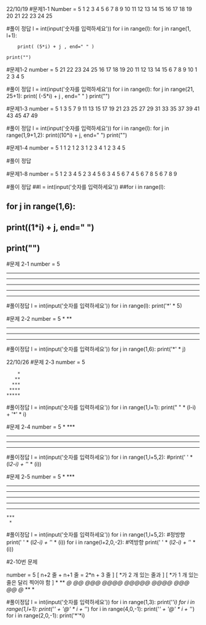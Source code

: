 22/10/19
#문제1-1
Number = 5
1 2 3 4 5
6 7 8 9 10
11 12 13 14 15
16 17 18 19 20
21 22 23 24 25

#풀이 정답
l = int(input('숫자를 입력하세요'))
for i in range(l):
    for j in range(1, l+1):

        print( (5*i) + j , end=" " )

    print("")


#문제1-2
 number = 5
 21 22 23 24 25
 16 17 18 19 20
 11 12 13 14 15
 6 7 8 9 10
 1 2 3 4 5
 
 #풀이 정답
l = int(input('숫자를 입력하세요'))
for i in range(l):
    for j in range(21, 25+1):
        print( (-5*i) + j , end=" " )
    print("")

#문제1-3
 number = 5
 1 3 5 7 9
 11 13 15 17 19
 21 23 25 27 29
 31 33 35 37 39
 41 43 45 47 49 

 #풀이 정답
l = int(input('숫자를 입력하세요'))
for i in range(l):
    for j in range(1,9+1,2):
        print((10*i) + j, end=" ")
    print("")

#문제1-4
 number = 5
 1
 1 2
 1 2 3
 1 2 3 4
 1 2 3 4 5
 
 #풀이 정답
 
 
 
 
 
 
 #문제1-8
 number = 5
 1 2 3 4 5
 2 3 4 5 6
 3 4 5 6 7
 4 5 6 7 8
 5 6 7 8 9 
 
 
 
 #풀이 정답
##l = int(input('숫자를 입력하세요'))
##for i in range(l):
##    for j in range(1,6):
##        print((1*i) + j, end=" ")
##    print("")




#문제 2-1
 number = 5
 *****
 *****
 *****
 *****
 ***** 
 
 #풀이정답
l = int(input('숫자를 입력하세요'))
for i in range(l):
    print('*' * 5)


#문제 2-2
number = 5
 *
 **
 ***
 ****
 *****
 
 #풀이정답
l = int(input('숫자를 입력하세요'))
for j in range(1,6):
    print('*' * j)


22/10/26
#문제 2-3
number = 5

        *
       **
      ***
     ****
    *****

#풀이정답
l = int(input('숫자를 입력하세요'))
for i in range(1,l+1):
    print("  " * (l-i) + '*' * i)
 

#문제 2-4
 number = 5
     *
    ***
   *****
  *******
 *********
 
#풀이정답
l = int(input('숫자를 입력하세요'))
for i in range(1,l+5,2):
    #print(' ' * (l*2-i) + '*' * (i))


#문제 2-5
number = 5
     *
    ***
   *****
  *******
 *********
  *******
   *****
    ***
     *
     
#풀이정답
l = int(input('숫자를 입력하세요'))
for i in range(1,l+5,2): #정방향
    print(' ' * (l*2-i) + '*' * (i))
for i in range(l+2,0,-2): #역방향
    print(' ' * (l*2-i) + '*' * (i))
     
     
     

#2-10번 문제

number = 5
 [ n+2 줄 + n+1 줄 = 2*n + 3 줄 ]
 [ *가 2 개 있는 줄과 ]
 [ *가 1 개 있는 줄은 달리 찍어야 함 ]
 *
 **
 *@*
 *@@*
 *@@@*
 *@@@@*
 *@@@@@*
 *@@@@*
 *@@@*
 *@@*
 *@*
 **
 * 



#풀이정답
l = int(input('숫자를 입력하세요'))
for i in range(1,3):
    print('*'*i)
for i in range(1,l+1):
    print('*' + '@' * i + '*')
for i in range(4,0,-1):
    print('*' + '@' * i + '*')
for i in range(2,0,-1):
    print('*'*i)
